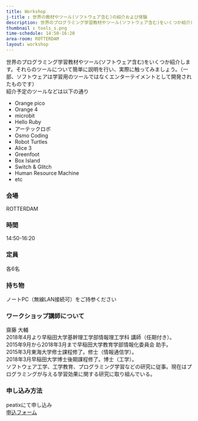 ```yaml
---
title: Workshop
j-title : 世界の教材やツール(ソフトウェア含む)の紹介および体験
description: 世界のプログラミング学習教材やツール(ソフトウェア含む)をいくつか紹介します。それらのツールについて簡単に説明を行い、実際に触ってみましょう。（一部、ソフトウェアは学習用のツールではなくエンターテイメントとして開発されたものです）
thumbnail : tools_s.png
time-schedule: 14:50-16:20
area-room: ROTTERDAM
layout: workshop
---
```

世界のプログラミング学習教材やツール(ソフトウェア含む)をいくつか紹介します。それらのツールについて簡単に説明を行い、実際に触ってみましょう。（一部、ソフトウェアは学習用のツールではなくエンターテイメントとして開発されたものです）  
紹介予定のツールなどは以下の通り

- Orange pico
- Orange 4
- microbit
- Hello Ruby
- アーテックロボ
- Osmo Coding
- Robot Turtles
- Alice 3
- Greenfoot
- Box Island
- Switch & Glitch
- Human Resource Machine
- etc

### 会場
ROTTERDAM

### 時間
14:50-16:20

### 定員
各6名

### 持ち物
ノートPC（無線LAN接続可）をご持参ください

### ワークショップ講師について
齋藤 大輔  
2018年4月より早稲田大学基幹理工学部情報理工学科 講師（任期付き）。  
2015年9月から2018年3月まで早稲田大学教育学部情報化委員会 助手。  
2015年3月東海大学修士課程修了。修士（情報通信学）。  
2018年3月早稲田大学博士後期課程修了。博士（工学）。  
ソフトウェア工学、工学教育、プログラミング学習などの研究に従事。現在はプログラミングが与える学習効果に関する研究に取り組んでいる。


### 申し込み方法
peatixにて申し込み<br>
<a href="http://ptix.at/fSZBnA" role="button">申込フォーム</a>
